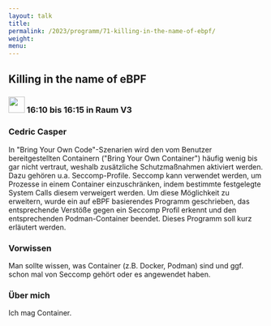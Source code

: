 ```yaml
---
layout: talk
title:
permalink: /2023/programm/71-killing-in-the-name-of-ebpf/
weight:
menu:
---
```

## Killing in the name of eBPF

### <img height = "32" src="../../../images/lightning.svg"> 16:10 bis 16:15 in Raum V3

### Cedric Casper

In "Bring Your Own Code"-Szenarien wird den vom Benutzer bereitgestellten Containern ("Bring Your Own Container") häufig wenig bis gar nicht vertraut, weshalb zusätzliche Schutzmaßnahmen aktiviert werden. Dazu gehören u.a. Seccomp-Profile. Seccomp kann verwendet werden, um Prozesse in einem Container einzuschränken, indem bestimmte festgelegte System Calls diesem verweigert werden. Um diese Möglichkeit zu erweitern, wurde ein auf eBPF basierendes Programm geschrieben, das entsprechende Verstöße gegen ein Seccomp Profil erkennt und den entsprechenden Podman-Container beendet. Dieses Programm soll kurz erläutert werden.

### Vorwissen

Man sollte wissen, was Container (z.B. Docker, Podman) sind und ggf. schon mal von Seccomp gehört oder es angewendet haben.

### Über mich

Ich mag Container.

